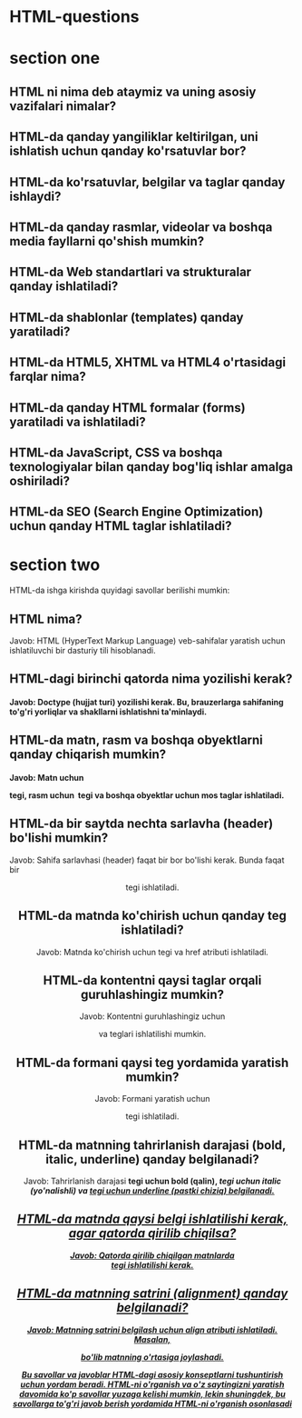 # HTML-questions

# section one 

## HTML ni nima deb ataymiz va uning asosiy vazifalari nimalar?

## HTML-da qanday yangiliklar keltirilgan, uni ishlatish uchun qanday ko'rsatuvlar bor?

## HTML-da ko'rsatuvlar, belgilar va taglar qanday ishlaydi?

## HTML-da qanday rasmlar, videolar va boshqa media fayllarni qo'shish mumkin?

## HTML-da Web standartlari va strukturalar qanday ishlatiladi?

## HTML-da shablonlar (templates) qanday yaratiladi?

## HTML-da HTML5, XHTML va HTML4 o'rtasidagi farqlar nima?

## HTML-da qanday HTML formalar (forms) yaratiladi va ishlatiladi?

## HTML-da JavaScript, CSS va boshqa texnologiyalar bilan qanday bog'liq ishlar amalga oshiriladi?

## HTML-da SEO (Search Engine Optimization) uchun qanday HTML taglar ishlatiladi?

# section two

HTML-da ishga kirishda quyidagi savollar berilishi mumkin:

## HTML nima?
Javob: HTML (HyperText Markup Language) veb-sahifalar yaratish uchun ishlatiluvchi bir dasturiy tili hisoblanadi.

## HTML-dagi birinchi qatorda nima yozilishi kerak?
#### Javob: Doctype (hujjat turi) yozilishi kerak. Bu, brauzerlarga sahifaning to'g'ri yorliqlar va shakllarni ishlatishni ta'minlaydi.

## HTML-da matn, rasm va boshqa obyektlarni qanday chiqarish mumkin?
#### Javob: Matn uchun <p> tegi, rasm uchun <img> tegi va boshqa obyektlar uchun mos taglar ishlatiladi.

## HTML-da bir saytda nechta sarlavha (header) bo'lishi mumkin?
Javob: Sahifa sarlavhasi (header) faqat bir bor bo'lishi kerak. Bunda faqat bir <header> tegi ishlatiladi.

## HTML-da matnda ko'chirish uchun qanday teg ishlatiladi?
Javob: Matnda ko'chirish uchun <a> tegi va href atributi ishlatiladi.

## HTML-da kontentni qaysi taglar orqali guruhlashingiz mumkin? 
Javob: Kontentni guruhlashingiz uchun <div> va <span> teglari ishlatilishi mumkin.

## HTML-da formani qaysi teg yordamida yaratish mumkin?
Javob: Formani yaratish uchun <form> tegi ishlatiladi.

## HTML-da matnning tahrirlanish darajasi (bold, italic, underline) qanday belgilanadi?
Javob: Tahrirlanish darajasi <b> tegi uchun bold (qalin), <i> tegi uchun italic (yo'nalishli) va <u> tegi uchun underline (pastki chiziq) belgilanadi.

## HTML-da matnda qaysi belgi ishlatilishi kerak, agar qatorda qirilib chiqilsa?
Javob: Qatorda qirilib chiqilgan matnlarda <br> tegi ishlatilishi kerak.

## HTML-da matnning satrini (alignment) qanday belgilanadi?
Javob: Matnning satrini belgilash uchun align atributi ishlatiladi. Masalan, <p align="center"> bo'lib matnning o'rtasiga joylashadi.

Bu savollar va javoblar HTML-dagi asosiy konseptlarni tushuntirish uchun yordam beradi. HTML-ni o'rganish va o'z saytingizni yaratish davomida ko'p savollar yuzaga kelishi mumkin, lekin shuningdek, bu savollarga to'g'ri javob berish yordamida HTML-ni o'rganish osonlasadi
